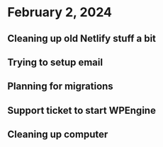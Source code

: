 # February 2, 2024

## Cleaning up old Netlify stuff a bit

## Trying to setup email

## Planning for migrations

## Support ticket to start WPEngine

## Cleaning up computer
